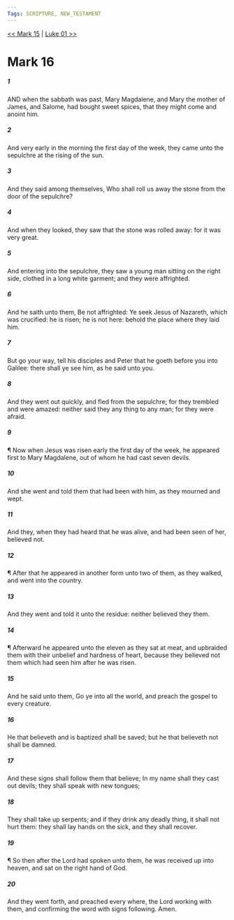 ```yaml
---
Tags: SCRIPTURE, NEW_TESTAMENT
---
```


[<< Mark 15](NEW_TESTAMENT/02_Mark/Mark_15.md) | [Luke 01 >>](NEW_TESTAMENT/03_Luke/Luke_01.md)

# Mark 16

##### 1
 AND when the sabbath was past, Mary Magdalene, and Mary the mother of James, and Salome, had bought sweet spices, that they might come and anoint him.
##### 2
 And very early in the morning the first day of the week, they came unto the sepulchre at the rising of the sun.
##### 3
 And they said among themselves, Who shall roll us away the stone from the door of the sepulchre?
##### 4
 And when they looked, they saw that the stone was rolled away: for it was very great.
##### 5
 And entering into the sepulchre, they saw a young man sitting on the right side, clothed in a long white garment; and they were affrighted.
##### 6
 And he saith unto them, Be not affrighted: Ye seek Jesus of Nazareth, which was crucified: he is risen; he is not here: behold the place where they laid him.
##### 7
 But go your way, tell his disciples and Peter that he goeth before you into Galilee: there shall ye see him, as he said unto you.
##### 8
 And they went out quickly, and fled from the sepulchre; for they trembled and were amazed: neither said they any thing to any man; for they were afraid.
##### 9
 ¶ Now when Jesus was risen early the first day of the week, he appeared first to Mary Magdalene, out of whom he had cast seven devils.
##### 10
 And she went and told them that had been with him, as they mourned and wept.
##### 11
 And they, when they had heard that he was alive, and had been seen of her, believed not.
##### 12
 ¶ After that he appeared in another form unto two of them, as they walked, and went into the country.
##### 13
 And they went and told it unto the residue: neither believed they them.
##### 14
 ¶ Afterward he appeared unto the eleven as they sat at meat, and upbraided them with their unbelief and hardness of heart, because they believed not them which had seen him after he was risen.
##### 15
 And he said unto them, Go ye into all the world, and preach the gospel to every creature.
##### 16
 He that believeth and is baptized shall be saved; but he that believeth not shall be damned.
##### 17
 And these signs shall follow them that believe; In my name shall they cast out devils; they shall speak with new tongues;
##### 18
 They shall take up serpents; and if they drink any deadly thing, it shall not hurt them: they shall lay hands on the sick, and they shall recover.
##### 19
 ¶ So then after the Lord had spoken unto them, he was received up into heaven, and sat on the right hand of God.
##### 20
 And they went forth, and preached every where, the Lord working with them, and confirming the word with signs following. Amen.
